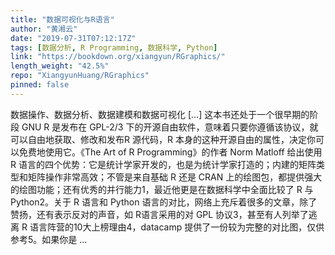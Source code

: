 ```yaml
---
title: "数据可视化与R语言"
author: "黄湘云"
date: "2019-07-31T07:12:17Z"
tags: [数据分析, R Programming, 数据科学, Python]
link: "https://bookdown.org/xiangyun/RGraphics/"
length_weight: "42.5%"
repo: "XiangyunHuang/RGraphics"
pinned: false
---
```


数据操作、数据分析、数据建模和数据可视化 [...] 这本书还处于一个很早期的阶段 GNU R 是发布在 GPL-2/3 下的开源自由软件，意味着只要你遵循该协议，就可以自由地获取、修改和发布R 源代码，R 本身的这种开源自由的属性，决定你可以免费地使用它。《The Art of R Programming》的作者 Norm Matloff 给出使用 R 语言的四个优势：它是统计学家开发的，也是为统计学家打造的；内建的矩阵类型和矩阵操作非常高效；不管是来自基础 R 还是 CRAN 上的绘图包，都提供强大的绘图功能；还有优秀的并行能力1，最近他更是在数据科学中全面比较了 R 与 Python2。关于 R 语言和 Python 语言的对比，网络上充斥着很多的文章，除了赞扬，还有表示反对的声音，如 R语言采用的对 GPL 协议3，甚至有人列举了逃离 R 语言阵营的10大上榜理由4，datacamp 提供了一份较为完整的对比图，仅供参考5。如果你是 ...
